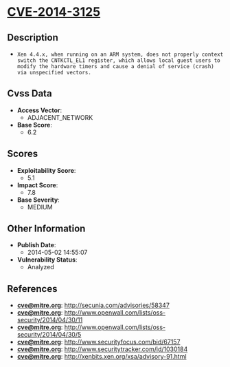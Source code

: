
# [CVE-2014-3125](https://cve.mitre.org/cgi-bin/cvename.cgi?name=CVE-2014-3125)

## Description

- `Xen 4.4.x, when running on an ARM system, does not properly context switch the CNTKCTL_EL1 register, which allows local guest users to modify the hardware timers and cause a denial of service (crash) via unspecified vectors.`

## Cvss Data

- **Access Vector**:
  - ADJACENT_NETWORK
- **Base Score**:
  - 6.2

## Scores

- **Exploitability Score**:
  - 5.1
- **Impact Score**:
  - 7.8
- **Base Severity**:
  - MEDIUM

## Other Information

- **Publish Date**:
  - 2014-05-02 14:55:07
- **Vulnerability Status**:
  - Analyzed

## References

- **cve@mitre.org**: http://secunia.com/advisories/58347
- **cve@mitre.org**: http://www.openwall.com/lists/oss-security/2014/04/30/11
- **cve@mitre.org**: http://www.openwall.com/lists/oss-security/2014/04/30/5
- **cve@mitre.org**: http://www.securityfocus.com/bid/67157
- **cve@mitre.org**: http://www.securitytracker.com/id/1030184
- **cve@mitre.org**: http://xenbits.xen.org/xsa/advisory-91.html
